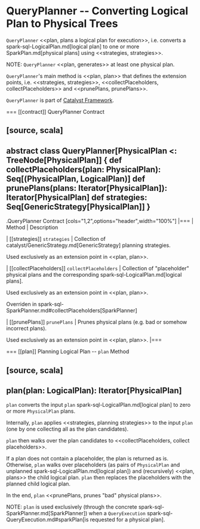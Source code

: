 # QueryPlanner -- Converting Logical Plan to Physical Trees

`QueryPlanner` <<plan, plans a logical plan for execution>>, i.e. converts a spark-sql-LogicalPlan.md[logical plan] to one or more SparkPlan.md[physical plans] using <<strategies, strategies>>.

NOTE: `QueryPlanner` <<plan, generates>> at least one physical plan.

``QueryPlanner``'s main method is <<plan, plan>> that defines the extension points, i.e. <<strategies, strategies>>, <<collectPlaceholders, collectPlaceholders>> and <<prunePlans, prunePlans>>.

`QueryPlanner` is part of [Catalyst Framework](index.md).

=== [[contract]] QueryPlanner Contract

[source, scala]
----
abstract class QueryPlanner[PhysicalPlan <: TreeNode[PhysicalPlan]] {
  def collectPlaceholders(plan: PhysicalPlan): Seq[(PhysicalPlan, LogicalPlan)]
  def prunePlans(plans: Iterator[PhysicalPlan]): Iterator[PhysicalPlan]
  def strategies: Seq[GenericStrategy[PhysicalPlan]]
}
----

.QueryPlanner Contract
[cols="1,2",options="header",width="100%"]
|===
| Method
| Description

| [[strategies]] `strategies`
| Collection of catalyst/GenericStrategy.md[GenericStrategy] planning strategies.

Used exclusively as an extension point in <<plan, plan>>.

| [[collectPlaceholders]] `collectPlaceholders`
| Collection of "placeholder" physical plans and the corresponding spark-sql-LogicalPlan.md[logical plans].

Used exclusively as an extension point in <<plan, plan>>.

Overriden in spark-sql-SparkPlanner.md#collectPlaceholders[SparkPlanner]

| [[prunePlans]] `prunePlans`
| Prunes physical plans (e.g. bad or somehow incorrect plans).

Used exclusively as an extension point in <<plan, plan>>.
|===

=== [[plan]] Planning Logical Plan -- `plan` Method

[source, scala]
----
plan(plan: LogicalPlan): Iterator[PhysicalPlan]
----

`plan` converts the input `plan` spark-sql-LogicalPlan.md[logical plan] to zero or more `PhysicalPlan` plans.

Internally, `plan` applies <<strategies, planning strategies>> to the input `plan` (one by one collecting all as the plan candidates).

`plan` then walks over the plan candidates to <<collectPlaceholders, collect placeholders>>.

If a plan does not contain a placeholder, the plan is returned as is. Otherwise, `plan` walks over placeholders (as pairs of `PhysicalPlan` and unplanned spark-sql-LogicalPlan.md[logical plan]) and (recursively) <<plan, plans>> the child logical plan. `plan` then replaces the placeholders with the planned child logical plan.

In the end, `plan` <<prunePlans, prunes "bad" physical plans>>.

NOTE: `plan` is used exclusively (through the concrete spark-sql-SparkPlanner.md[SparkPlanner]) when a `QueryExecution` spark-sql-QueryExecution.md#sparkPlan[is requested for a physical plan].
